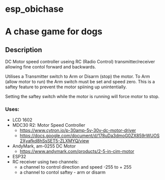# esp_obichase
# A chase game for dogs 

## Description
 DC Motor speed controller useing RC (Radio Control) transmitter/receiver 
 allowing fine contol forward and backwards.
  
 Utilises a Transmitter switch to Arm or Disarm (stop) the motor.
 To Arm (allow motor to run) the Arm switch must be set and speed zero. This is
 a saftey feature to prevent the motor spiining up unintentially.
  
 Setting the saftey switch while the motor is running will force motor to stop.
  
### Uses:
- LCD 1602
- MDC30 R2: Motor Speed Controller 
    - https://www.cytron.io/p-30amp-5v-30v-dc-motor-driver 
    - https://docs.google.com/document/d/178uDa3dmoG0ZX859rWUOS2Xyafkd8hSsSET5-ZLXMYQ/view
- AndyMark, am-0255 DC Motor
    - https://www.andymark.com/products/2-5-in-cim-motor
- ESP32
- RC receiver using two channels:
    - a channel to control direction and speed -255 to + 255
    - a channel to contol saftey  - arm or disarm


